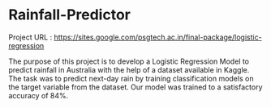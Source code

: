 # Rainfall-Predictor

Project URL : https://sites.google.com/psgtech.ac.in/final-package/logistic-regression

The purpose of this project is to develop a Logistic Regression Model to predict rainfall in Australia with the help of a dataset available in Kaggle. 
The task was to predict next-day rain by training classification models on the target variable from the dataset.
Our model was trained to a satisfactory accuracy of 84%.
